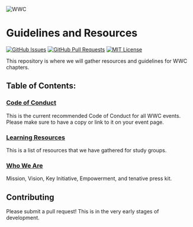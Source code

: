 ![WWC](http://launchdfw.com/wp-content/uploads/2015/09/women-who-code-belfast-introduction-to-design-patterns-1-638.jpg)

# Guidelines and Resources

[![GitHub Issues](https://img.shields.io/github/issues/WomenWhoCode/guidelines-resources.svg?style=flat-square)](https://github.com/WomenWhoCode/guidelines-resources/issues)
[![GitHub Pull Requests](https://img.shields.io/github/issues-pr/WomenWhoCode/guidelines-resources.svg?style=flat-square)](https://github.com/WomenWhoCode/guidelines-resources/pulls)
[![MIT License](https://img.shields.io/github/license/WomenWhoCode/guidelines-resources.svg?style=flat-square)](http://badges.mit-license.org)

This repository is where we will gather resources and guidelines for WWC chapters.

## Table of Contents:

### [Code of Conduct](code_of_conduct.md)

This is the current recommended Code of Conduct for all WWC events. Please make sure to have a copy or link to it on your event page.

### [Learning Resources](learn_to_program.md)

This is a list of resources that we have gathered for study groups.

### [Who We Are](who_we_are.md)

Mission, Vision, Key Initiative, Empowerment, and tenative press kit.

## Contributing

Please submit a pull request! This is in the very early stages of development.
